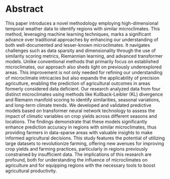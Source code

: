 # Abstract

This paper introduces a novel methodology employing high-dimensional temporal weather data to identify regions with similar microclimates. This method, leveraging machine learning techniques, marks a significant advance over traditional approaches by enhancing our understanding of both well-documented and lesser-known microclimates. It navigates challenges such as data sparsity and dimensionality through the use of similarity scoring metrics, Riemannian learning, and advanced transformer models. Unlike conventional methods that primarily focus on established microclimates, our approach also sheds light on previously underexplored areas. This improvement is not only needed for refining our understanding of microclimate intricacies but also expands the applicability of precision agriculture, enabling the prediction of agricultural outcomes in areas formerly considered data deficient. Our research analyzed data from four distinct microclimates using methods like Kullback-Leibler (KL) divergence and Riemann manifold scoring to identify similarities, seasonal variations, and long-term climate trends. We developed and validated predictive models based on transformer neural network technology to assess the impact of climatic variables on crop yields across different seasons and locations. The findings demonstrate that these models significantly enhance prediction accuracy in regions with similar microclimates, thus providing farmers in data-sparse areas with valuable insights to make informed agricultural decisions. This study features the potential of utilizing large datasets to revolutionize farming, offering new avenues for improving crop yields and farming practices, particularly in regions previously constrained by insufficient data. The implications of this research are profound, both for understanding the influence of microclimates on agriculture and for equipping regions with the necessary tools to boost agricultural productivity.
